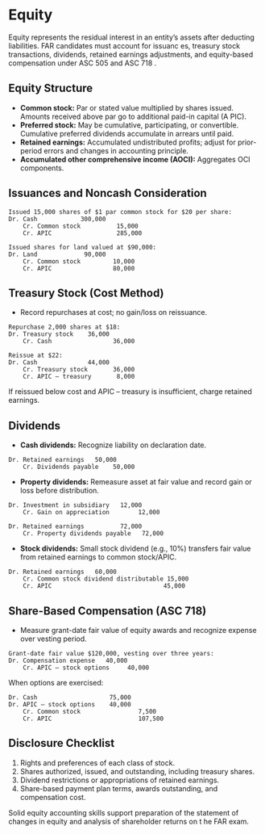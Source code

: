 # Equity

Equity represents the residual interest in an entity’s assets after deducting liabilities. FAR candidates must account for issuanc
es, treasury stock transactions, dividends, retained earnings adjustments, and equity-based compensation under ASC 505 and ASC 718
.

## Equity Structure

- **Common stock:** Par or stated value multiplied by shares issued. Amounts received above par go to additional paid-in capital (A
  PIC).
- **Preferred stock:** May be cumulative, participating, or convertible. Cumulative preferred dividends accumulate in arrears until
  paid.
- **Retained earnings:** Accumulated undistributed profits; adjust for prior-period errors and changes in accounting principle.
- **Accumulated other comprehensive income (AOCI):** Aggregates OCI components.

## Issuances and Noncash Consideration

```text
Issued 15,000 shares of $1 par common stock for $20 per share:
Dr. Cash            300,000
    Cr. Common stock          15,000
    Cr. APIC                  285,000

Issued shares for land valued at $90,000:
Dr. Land             90,000
    Cr. Common stock         10,000
    Cr. APIC                 80,000
```

## Treasury Stock (Cost Method)

- Record repurchases at cost; no gain/loss on reissuance.

```text
Repurchase 2,000 shares at $18:
Dr. Treasury stock    36,000
    Cr. Cash                 36,000

Reissue at $22:
Dr. Cash              44,000
    Cr. Treasury stock       36,000
    Cr. APIC – treasury       8,000
```

If reissued below cost and APIC – treasury is insufficient, charge retained earnings.

## Dividends

- **Cash dividends:** Recognize liability on declaration date.

```text
Dr. Retained earnings   50,000
    Cr. Dividends payable    50,000
```

- **Property dividends:** Remeasure asset at fair value and record gain or loss before distribution.

```text
Dr. Investment in subsidiary   12,000
    Cr. Gain on appreciation        12,000

Dr. Retained earnings          72,000
    Cr. Property dividends payable   72,000
```

- **Stock dividends:** Small stock dividend (e.g., 10%) transfers fair value from retained earnings to common stock/APIC.

```text
Dr. Retained earnings   60,000
    Cr. Common stock dividend distributable 15,000
    Cr. APIC                               45,000
```

## Share-Based Compensation (ASC 718)

- Measure grant-date fair value of equity awards and recognize expense over vesting period.

```text
Grant-date fair value $120,000, vesting over three years:
Dr. Compensation expense   40,000
    Cr. APIC – stock options     40,000
```

When options are exercised:

```text
Dr. Cash                    75,000
Dr. APIC – stock options    40,000
    Cr. Common stock                7,500
    Cr. APIC                        107,500
```

## Disclosure Checklist

1. Rights and preferences of each class of stock.
2. Shares authorized, issued, and outstanding, including treasury shares.
3. Dividend restrictions or appropriations of retained earnings.
4. Share-based payment plan terms, awards outstanding, and compensation cost.

Solid equity accounting skills support preparation of the statement of changes in equity and analysis of shareholder returns on t
he FAR exam.
